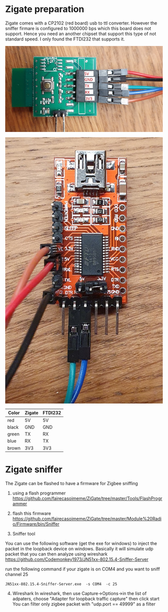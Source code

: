 # Zigate preparation
Zigate comes with a CP2102 (red board) usb to ttl converter.
However the sniffer firmare is configured to 1000000 bps which this board does not support.
Hence you need an another chipset that support this type of not standard speed.
I only found the FTDI232 that supports it.

![Zigate pinout](/Images/zigate_pinout.jpg)

![FTDI32](/Images/FTDI232.jpg)

| Color |Zigate  | FTDI232   | 
|---|---|---|
| red | 5V  | 5V  |
| black | GND  | GND  |
| green | TX  | RX  |
| blue | RX  | TX  |
| brown | 3V3  | 3V3  |



# Zigate sniffer
The Zigate can be flashed to have a firmware for Zigbee sniffing

1. using a flash programmer 
https://github.com/fairecasoimeme/ZiGate/tree/master/Tools/FlashProgrammer

2. flash this firmware
https://github.com/fairecasoimeme/ZiGate/tree/master/Module%20Radio/Firmware/bin/Sniffer

3. Sniffer tool 

You can use the following software (get the exe for windows) to inject the packet in the loopback device on windows. Basically it will simulate udp packet that you can then analyze using wireshark
https://github.com/Codemonkey1973/JN51xx-802.15.4-Sniffer-Server

run the following command if your zigate is on COM4 and you want to sniff channel 25 
```
JN51xx-802.15.4-Sniffer-Server.exe  -s COM4  -c 25
```


4. Wireshark
In wireshark, then use Capture->Options->in the list of adpaters, choose "Adapter for loopback traffic capture"
then click start 
You can filter only zigbee packet with "udp.port == 49999" as a filter 

